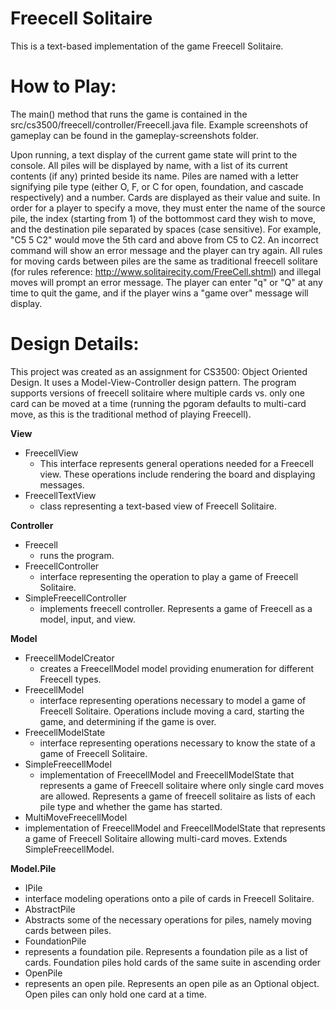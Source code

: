 # Freecell Solitaire

This is a text-based implementation of the game Freecell Solitaire. 

# How to Play: # 
The main() method that runs the game is contained in the src/cs3500/freecell/controller/Freecell.java file. 
Example screenshots of gameplay can be found in the gameplay-screenshots folder. 

Upon running, a text display of the current game state will print to the console. All piles will be displayed by name, with a list of its current contents (if any) printed beside its name. Piles are named with a letter signifying pile type (either O, F, or C for open, foundation, and cascade respectively) and a number. Cards are displayed as their value and suite. In order for a player to specify a move, they must enter the name of the source pile, the index (starting from 1) of the bottommost card they wish to move, and the destination pile separated by spaces (case sensitive). For example, "C5 5 C2" would move the 5th card and above from C5 to C2. An incorrect command will show an error message and the player can try again. All rules for moving cards between piles are the same as traditional freecell solitare (for rules reference: http://www.solitairecity.com/FreeCell.shtml) and illegal moves will prompt an error message. The player can enter "q" or "Q" at any time to quit the game, and if the player wins a "game over" message will display. 


# Design Details: #
This project was created as an assignment for CS3500: Object Oriented Design. It uses a Model-View-Controller design pattern. The program supports versions of freecell solitaire where multiple cards vs. only one card can be moved at a time (running the pgoram defaults to multi-card move, as this is the traditional method of playing Freecell).

**View**
* FreecellView
  * This interface represents general operations needed for a Freecell view. These operations include rendering the board and displaying messages. 
* FreecellTextView
  * class representing a text-based view of Freecell Solitaire. 

**Controller**
* Freecell
  * runs the program.
* FreecellController
  * interface representing the operation to play a game of Freecell Solitaire. 
* SimpleFreecellController
  * implements freecell controller. Represents a game of Freecell as a model, input, and view. 

**Model**
* FreecellModelCreator
  * creates a FreecellModel model providing enumeration for different Freecell types.
* FreecellModel
  * interface representing operations necessary to model a game of Freecell Solitaire. Operations include moving a card, starting the game, and determining if the game is over. 
* FreecellModelState
  * interface representing operations necessary to know the state of a game of Freecell Solitaire.
* SimpleFreecellModel
  * implementation of FreecellModel and FreecellModelState that represents a game of Freecell solitaire where only single card moves are allowed. Represents a game of freecell solitaire as lists of each pile type and whether the game has started. 
 * MultiMoveFreecellModel
  * implementation of FreecellModel and FreecellModelState that represents a game of Freecell Solitaire allowing multi-card moves. Extends SimpleFreecellModel. 

**Model.Pile**
* IPile
 * interface modeling operations onto a pile of cards in Freecell Solitaire. 
* AbstractPile
 * Abstracts some of the necessary operations for piles, namely moving cards between piles. 
* FoundationPile
 * represents a foundation pile. Represents a foundation pile as a list of cards. Foundation piles hold cards of the same suite in ascending order
* OpenPile
 * represents an open pile. Represents an open pile as an Optional<ICard> object. Open piles can only hold one card at a time. 




